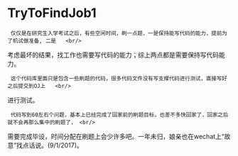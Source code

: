 # TryToFindJob1

     仅仅是在研究生入学考试之后，有些空闲时间，刷一点题，一是保持能写代码的能力，提前为了机试做准备, 二是   <br/>
考虑最坏的结果，找工作也需要写代码的能力；综上两点都是需要保持写代码能力。  <br>

     这个代码库里面只是包含一些刷题的代码，很多代码文件没有写支撑代码进行测试，直接写好之后提交到OJ上   <br/>
进行测试。  <br/>

	 代码写到60左右个问题，基本上已经完成了回家前的刷题目标，也差不多快回家了，回家之后就不会再那么集中的刷题了， <br/>
需要完成毕设，时间分配在刷题上会少许多吧。一年未归，娘亲也在wechat上“故意”找点话说。(9/1/2017)。  